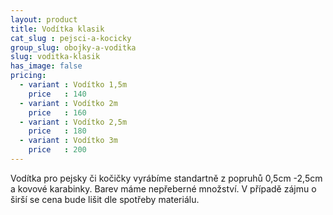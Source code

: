 ```yaml
---
layout: product
title: Vodítka klasik
cat_slug : pejsci-a-kocicky
group_slug: obojky-a-voditka
slug: voditka-klasik
has_image: false
pricing:
  - variant : Vodítko 1,5m
    price   : 140
  - variant : Vodítko 2m
    price   : 160
  - variant : Vodítko 2,5m
    price   : 180
  - variant : Vodítko 3m
    price   : 200
---
```


Vodítka pro pejsky či kočičky vyrábíme standartně z popruhů 0,5cm -2,5cm a kovové karabinky. Barev máme nepřeberné množství. V případě zájmu o širší se cena bude lišit dle spotřeby materiálu.

